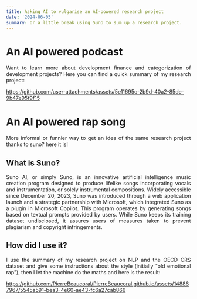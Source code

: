 ```yaml
---
title: Asking AI to vulgarise an AI-powered research project
date: '2024-06-05'
summary: Or a little break using Suno to sum up a research project. 
---
```


<div style="text-align: justify;">

# An AI powered podcast 

Want to learn more about development finance and categorization of development projects? Here you can find a quick summary of my research project: 

https://github.com/user-attachments/assets/5e11695c-2b9d-40a2-85de-9b47e95f9f15


# An AI powered rap song

More informal or funnier way to get an idea of the same research project thanks to suno? here it is!

## What is Suno? 
Suno AI, or simply Suno, is an innovative artificial intelligence music creation program designed to produce lifelike songs incorporating vocals and instrumentation, or solely instrumental compositions. Widely accessible since December 20, 2023, Suno was introduced through a web application launch and a strategic partnership with Microsoft, which integrated Suno as a plugin in Microsoft Copilot. This program operates by generating songs based on textual prompts provided by users. While Suno keeps its training dataset undisclosed, it assures users of measures taken to prevent plagiarism and copyright infringements.


## How did I use it? 

I use the summary of my research project on NLP and the OECD CRS dataset and give some instructions about the style (initially "old emotional rap"), then I let the machine do the maths and here is the result:

https://github.com/PierreBeaucoral/PierreBeaucoral.github.io/assets/148867967/5545a591-bea3-4e60-ae43-fc6a27cab866

